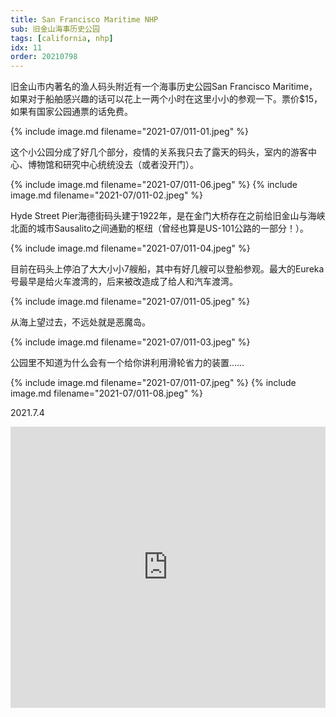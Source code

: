 ```yaml
---
title: San Francisco Maritime NHP
sub: 旧金山海事历史公园
tags: [california, nhp]
idx: 11
order: 20210798
---
```


旧金山市内著名的渔人码头附近有一个海事历史公园San Francisco Maritime，如果对于船舶感兴趣的话可以花上一两个小时在这里小小的参观一下。票价$15，如果有国家公园通票的话免费。

{% include image.md filename="2021-07/011-01.jpeg" %}

这个小公园分成了好几个部分，疫情的关系我只去了露天的码头，室内的游客中心、博物馆和研究中心统统没去（或者没开门）。

{% include image.md filename="2021-07/011-06.jpeg" %}
{% include image.md filename="2021-07/011-02.jpeg" %}

Hyde Street Pier海德街码头建于1922年，是在金门大桥存在之前给旧金山与海峡北面的城市Sausalito之间通勤的枢纽（曾经也算是US-101公路的一部分！）。

{% include image.md filename="2021-07/011-04.jpeg" %}

目前在码头上停泊了大大小小7艘船，其中有好几艘可以登船参观。最大的Eureka号最早是给火车渡湾的，后来被改造成了给人和汽车渡湾。

{% include image.md filename="2021-07/011-05.jpeg" %}

从海上望过去，不远处就是恶魔岛。

{% include image.md filename="2021-07/011-03.jpeg" %}

公园里不知道为什么会有一个给你讲利用滑轮省力的装置……

{% include image.md filename="2021-07/011-07.jpeg" %}
{% include image.md filename="2021-07/011-08.jpeg" %}

2021.7.4

<iframe src="https://www.google.com/maps/embed?pb=!1m14!1m8!1m3!1d100871.84542138026!2d-122.4263601!3d37.807726!3m2!1i1024!2i768!4f13.1!3m3!1m2!1s0x808580e1a8edb3ed%3A0xb71a9f534658cd95!2sSan%20Francisco%20Maritime%20National%20Historical%20Park!5e0!3m2!1sen!2sus!4v1652161544283!5m2!1sen!2sus" width="100%" height="450" style="border:0;" allowfullscreen="" loading="lazy" referrerpolicy="no-referrer-when-downgrade"></iframe>
